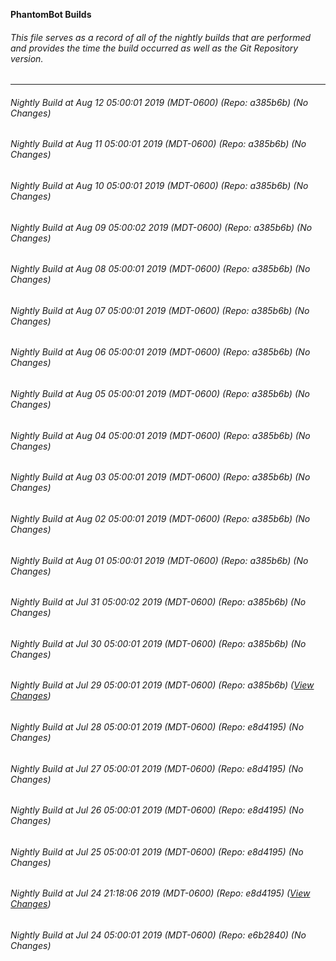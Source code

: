 **PhantomBot Builds**

###### This file serves as a record of all of the nightly builds that are performed and provides the time the build occurred as well as the Git Repository version.
-------------------------------------------------------------------------------------------------------------
###### Nightly Build at Aug 12 05:00:01 2019 (MDT-0600) (Repo: a385b6b) (No Changes)
###### Nightly Build at Aug 11 05:00:01 2019 (MDT-0600) (Repo: a385b6b) (No Changes)
###### Nightly Build at Aug 10 05:00:01 2019 (MDT-0600) (Repo: a385b6b) (No Changes)
###### Nightly Build at Aug 09 05:00:02 2019 (MDT-0600) (Repo: a385b6b) (No Changes)
###### Nightly Build at Aug 08 05:00:01 2019 (MDT-0600) (Repo: a385b6b) (No Changes)
###### Nightly Build at Aug 07 05:00:01 2019 (MDT-0600) (Repo: a385b6b) (No Changes)
###### Nightly Build at Aug 06 05:00:01 2019 (MDT-0600) (Repo: a385b6b) (No Changes)
###### Nightly Build at Aug 05 05:00:01 2019 (MDT-0600) (Repo: a385b6b) (No Changes)
###### Nightly Build at Aug 04 05:00:01 2019 (MDT-0600) (Repo: a385b6b) (No Changes)
###### Nightly Build at Aug 03 05:00:01 2019 (MDT-0600) (Repo: a385b6b) (No Changes)
###### Nightly Build at Aug 02 05:00:01 2019 (MDT-0600) (Repo: a385b6b) (No Changes)
###### Nightly Build at Aug 01 05:00:01 2019 (MDT-0600) (Repo: a385b6b) (No Changes)
###### Nightly Build at Jul 31 05:00:02 2019 (MDT-0600) (Repo: a385b6b) (No Changes)
###### Nightly Build at Jul 30 05:00:01 2019 (MDT-0600) (Repo: a385b6b) (No Changes)
###### Nightly Build at Jul 29 05:00:01 2019 (MDT-0600) (Repo: a385b6b) ([View Changes](https://github.com/PhantomBot/PhantomBot/compare/e8d4195...a385b6b))
###### Nightly Build at Jul 28 05:00:01 2019 (MDT-0600) (Repo: e8d4195) (No Changes)
###### Nightly Build at Jul 27 05:00:01 2019 (MDT-0600) (Repo: e8d4195) (No Changes)
###### Nightly Build at Jul 26 05:00:01 2019 (MDT-0600) (Repo: e8d4195) (No Changes)
###### Nightly Build at Jul 25 05:00:01 2019 (MDT-0600) (Repo: e8d4195) (No Changes)
###### Nightly Build at Jul 24 21:18:06 2019 (MDT-0600) (Repo: e8d4195) ([View Changes](https://github.com/PhantomBot/PhantomBot/compare/e6b2840...e8d4195))
###### Nightly Build at Jul 24 05:00:01 2019 (MDT-0600) (Repo: e6b2840) (No Changes)
